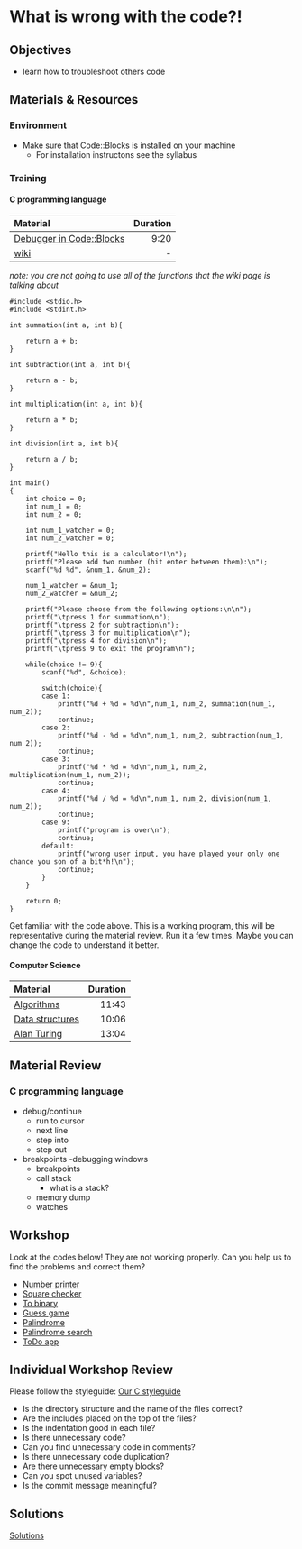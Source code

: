 # What is wrong with the code?!

## Objectives
- learn how to troubleshoot others code

## Materials & Resources
### Environment
  - Make sure that Code::Blocks is installed on your machine
    - For installation instructons see the syllabus

### Training

#### C programming language

| Material | Duration |
|:---------|-----:|
| [Debugger in Code::Blocks](https://www.youtube.com/watch?v=Jab1qj_QR8s) | 9:20 |
|[wiki](http://wiki.codeblocks.org/index.php/Debugging_with_Code::Blocks)|-|

*note: you are not going to use all of the functions that the wiki page is talking about*

```
#include <stdio.h>
#include <stdint.h>

int summation(int a, int b){

    return a + b;
}

int subtraction(int a, int b){

    return a - b;
}

int multiplication(int a, int b){

    return a * b;
}

int division(int a, int b){

    return a / b;
}

int main()
{
    int choice = 0;
    int num_1 = 0;
    int num_2 = 0;

    int num_1_watcher = 0;
    int num_2_watcher = 0;

    printf("Hello this is a calculator!\n");
    printf("Please add two number (hit enter between them):\n");
    scanf("%d %d", &num_1, &num_2);

    num_1_watcher = &num_1;
    num_2_watcher = &num_2;

	printf("Please choose from the following options:\n\n");
	printf("\tpress 1 for summation\n");
	printf("\tpress 2 for subtraction\n");
	printf("\tpress 3 for multiplication\n");
	printf("\tpress 4 for division\n");
	printf("\tpress 9 to exit the program\n");

    while(choice != 9){
        scanf("%d", &choice);

        switch(choice){
        case 1:
            printf("%d + %d = %d\n",num_1, num_2, summation(num_1, num_2));
            continue;
        case 2:
            printf("%d - %d = %d\n",num_1, num_2, subtraction(num_1, num_2));
            continue;
        case 3:
            printf("%d * %d = %d\n",num_1, num_2, multiplication(num_1, num_2));
            continue;
        case 4:
            printf("%d / %d = %d\n",num_1, num_2, division(num_1, num_2));
            continue;
        case 9:
            printf("program is over\n");
            continue;
        default:
            printf("wrong user input, you have played your only one chance you son of a bit*h!\n");
            continue;
        }
    }

	return 0;
}

```

Get familiar with the code above. This is a working program, this will be representative during the material review. Run it a few times. Maybe you can change the code to understand it better.

#### Computer Science

| Material | Duration |
|:---------|-----:|
| [Algorithms](https://www.youtube.com/watch?v=rL8X2mlNHPM&list=PL8dPuuaLjXtNlUrzyH5r6jN9ulIgZBpdo&index=14) | 11:43 |
| [Data structures](https://www.youtube.com/watch?v=DuDz6B4cqVc&list=PL8dPuuaLjXtNlUrzyH5r6jN9ulIgZBpdo&index=15) | 10:06 |
| [Alan Turing](https://www.youtube.com/watch?v=7TycxwFmdB0&list=PL8dPuuaLjXtNlUrzyH5r6jN9ulIgZBpdo&index=16) | 13:04 |

## Material Review

### C programming language

- debug/continue
    - run to cursor
    - next line
    - step into
    - step out
- breakpoints
-debugging windows
    - breakpoints
    - call stack
        - what is a stack?
    - memory dump
    - watches



## Workshop
Look at the codes below! They are not working properly. Can you help us to find
the problems and correct them?

- [Number printer](workshop/number_printer.c)
- [Square checker](workshop/square_checker.c)
- [To binary](workshop/to_binary.c)
- [Guess game](workshop/guess-game.c)
- [Palindrome](workshop/palindrome.c)
- [Palindrome search](workshop/palindrome-search.c)
- [ToDo app](workshop/todo-app.c)

## Individual Workshop Review
Please follow the styleguide: [Our C styleguide](https://github.com/greenfox-academy/teaching-materials/blob/master/styleguide/c.md)

 - Is the directory structure and the name of the files correct?
 - Are the includes placed on the top of the files?
 - Is the indentation good in each file?
 - Is there unnecessary code?
 - Can you find unnecessary code in comments?
 - Is there unnecessary code duplication?
 - Are there unnecessary empty blocks?
 - Can you spot unused variables?
 - Is the commit message meaningful?

## Solutions
[Solutions](https://github.com/greenfox-academy/teaching-materials/tree/master/workshop/hardware/solutions/debugging)
